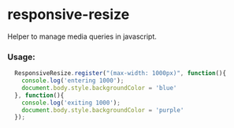 responsive-resize
=================

Helper to manage media queries in javascript.

### Usage:

```javascript
  ResponsiveResize.register("(max-width: 1000px)", function(){
    console.log('entering 1000');
    document.body.style.backgroundColor = 'blue'
  }, function(){
    console.log('exiting 1000');
    document.body.style.backgroundColor = 'purple'
  });
```
